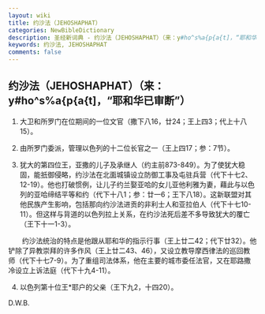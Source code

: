 ```yaml
---
layout: wiki
title: 约沙法（JEHOSHAPHAT）
categories: NewBibleDictionary
description: 圣经新词典 - 约沙法（JEHOSHAPHAT）（来：y#ho^s%a{p{a{t]，“耶和华已审断”）
keywords: 约沙法, JEHOSHAPHAT
comments: false
---
```


## 约沙法（JEHOSHAPHAT）（来：y#ho^s%a{p{a{t]，“耶和华已审断”）

1. 大卫和所罗门在位期间的一位文官（撒下八16，廿24；王上四3；代上十八15）。

2. 由所罗门委派，管理以色列的十二位长官之一（王上四17；参：7节）。

3. 犹大的第四位王，亚撒的儿子及承继人（约主前873-849）。为了使犹大稳固，能扺御侵略，约沙法在北面城镇设立防御工事及屯驻兵营（代下十七2、12-19）。他也打破惯例，让儿子约兰娶亚哈的女儿亚他利雅为妻，藉此与以色列的亚哈缔结平等和约（代下十八1；参：廿一6；王下八18）。这新联盟对其他民族产生影响，包括那向约沙法进贡的非利士人和亚拉伯人（代下十七10-11）。但这样与背道的以色列拉上关系，在约沙法死后差不多导致犹大的覆亡（王下十一1-3）。

　　约沙法统治的特点是他跟从耶和华的指示行事（王上廿二42；代下廿32）。他铲除了异教崇拜的许多作风（王上廿二43、46），又设立教导摩西律法的巡回教师（代下十七7-9）。为了重组司法体系，他在主要的城市委任法官，又在耶路撒冷设立上诉法庭（代下十九4-11）。

4. 以色列第十位王*耶户的父亲（王下九2，十四20）。

D.W.B.








